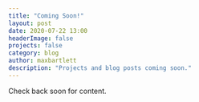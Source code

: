 ```yaml
---
title: "Coming Soon!"
layout: post
date: 2020-07-22 13:00
headerImage: false
projects: false
category: blog
author: maxbartlett
description: "Projects and blog posts coming soon."
--- 
```


Check back soon for content.